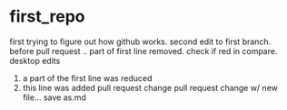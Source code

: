 # first_repo
first 
trying to figure out how github works.
second edit to first branch. before pull request
..
part of first line removed. check if red in compare.
desktop edits
1. a part of the first line was reduced
2. this line was added
pull request change
pull request change w/ new file...
save as.md

